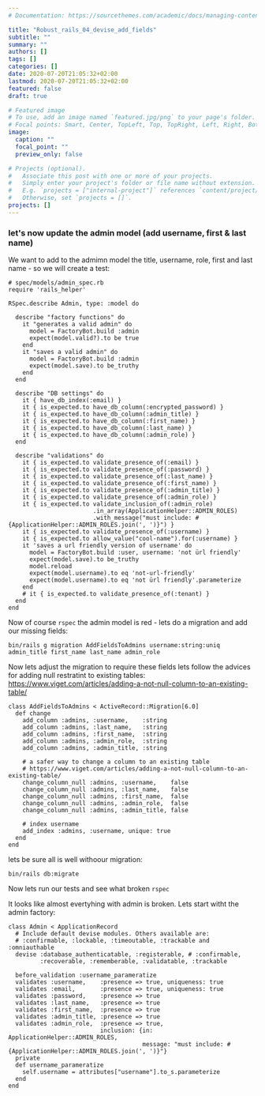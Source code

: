 ```yaml
---
# Documentation: https://sourcethemes.com/academic/docs/managing-content/

title: "Robust_rails_04_devise_add_fields"
subtitle: ""
summary: ""
authors: []
tags: []
categories: []
date: 2020-07-20T21:05:32+02:00
lastmod: 2020-07-20T21:05:32+02:00
featured: false
draft: true

# Featured image
# To use, add an image named `featured.jpg/png` to your page's folder.
# Focal points: Smart, Center, TopLeft, Top, TopRight, Left, Right, BottomLeft, Bottom, BottomRight.
image:
  caption: ""
  focal_point: ""
  preview_only: false

# Projects (optional).
#   Associate this post with one or more of your projects.
#   Simply enter your project's folder or file name without extension.
#   E.g. `projects = ["internal-project"]` references `content/project/deep-learning/index.md`.
#   Otherwise, set `projects = []`.
projects: []
---
```


### let's now update the admin model (add username, first & last name)

We want to add to the admimn model the title, username, role, first and last name - so we will create a test:
```
# spec/models/admin_spec.rb
require 'rails_helper'

RSpec.describe Admin, type: :model do

  describe "factory functions" do
    it "generates a valid admin" do
      model = FactoryBot.build :admin
      expect(model.valid?).to be true
    end
    it "saves a valid admin" do
      model = FactoryBot.build :admin
      expect(model.save).to be_truthy
    end
  end

  describe "DB settings" do
    it { have_db_index(:email) }
    it { is_expected.to have_db_column(:encrypted_password) }
    it { is_expected.to have_db_column(:admin_title) }
    it { is_expected.to have_db_column(:first_name) }
    it { is_expected.to have_db_column(:last_name) }
    it { is_expected.to have_db_column(:admin_role) }
  end

  describe "validations" do
    it { is_expected.to validate_presence_of(:email) }
    it { is_expected.to validate_presence_of(:password) }
    it { is_expected.to validate_presence_of(:last_name) }
    it { is_expected.to validate_presence_of(:first_name) }
    it { is_expected.to validate_presence_of(:admin_title) }
    it { is_expected.to validate_presence_of(:admin_role) }
    it { is_expected.to validate_inclusion_of(:admin_role)
                        .in_array(ApplicationHelper::ADMIN_ROLES)
                        .with_message("must include: #{ApplicationHelper::ADMIN_ROLES.join(', ')}") }
    it { is_expected.to validate_presence_of(:username) }
    it { is_expected.to allow_value("cool-name").for(:username) }
    it 'saves a url friendly version of username' do
      model = FactoryBot.build :user, username: 'not ürl friendly'
      expect(model.save).to be_truthy
      model.reload
      expect(model.username).to eq 'not-url-friendly'
      expect(model.username).to eq 'not ürl friendly'.parameterize
    end
    # it { is_expected.to validate_presence_of(:tenant) }
  end
end
```

Now of course `rspec` the admin model is red - lets do a migration and add our missing fields:
```
bin/rails g migration AddFieldsToAdmins username:string:uniq admin_title first_name last_name admin_role
```

Now lets adjust the migration to require these fields
lets follow the advices for adding null restratint to existing tables:
https://www.viget.com/articles/adding-a-not-null-column-to-an-existing-table/
```
class AddFieldsToAdmins < ActiveRecord::Migration[6.0]
  def change
    add_column :admins, :username,    :string
    add_column :admins, :last_name,   :string
    add_column :admins, :first_name,  :string
    add_column :admins, :admin_role,  :string
    add_column :admins, :admin_title, :string
    
    # a safer way to change a column to an existing table
    # https://www.viget.com/articles/adding-a-not-null-column-to-an-existing-table/
    change_column_null :admins, :username,    false
    change_column_null :admins, :last_name,   false
    change_column_null :admins, :first_name,  false
    change_column_null :admins, :admin_role,  false
    change_column_null :admins, :admin_title, false

    # index username
    add_index :admins, :username, unique: true
  end
end
```

lets be sure all is well withoour migration:
```
bin/rails db:migrate
```

Now lets run our tests and see what broken `rspec`

It looks like almost evertyhing with admin is broken.  Lets start witht the admin factory:
```
class Admin < ApplicationRecord
  # Include default devise modules. Others available are:
  # :confirmable, :lockable, :timeoutable, :trackable and :omniauthable
  devise :database_authenticatable, :registerable, # :confirmable,
         :recoverable, :rememberable, :validatable, :trackable

  before_validation :username_parameratize
  validates :username,    :presence => true, uniqueness: true
  validates :email,       :presence => true, uniqueness: true
  validates :password,    :presence => true
  validates :last_name,   :presence => true
  validates :first_name,  :presence => true
  validates :admin_title, :presence => true
  validates :admin_role,  :presence => true,
                          inclusion: {in: ApplicationHelper::ADMIN_ROLES,
                                      message: "must include: #{ApplicationHelper::ADMIN_ROLES.join(', ')}"}
  private
  def username_parameratize
    self.username = attributes["username"].to_s.parameterize
  end
end
```
